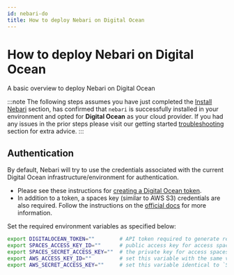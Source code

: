 ```yaml
---
id: nebari-do
title: How to deploy Nebari on Digital Ocean
---
```


# How to deploy Nebari on Digital Ocean

A basic overview to deploy Nebari on Digital Ocean

:::note
The following steps assumes you have just completed the [Install Nebari](/started/installing-nebari) section, has confirmed that `nebari` is successfully installed in your environment and opted for **Digital Ocean** as your cloud provider. If you had any issues in the prior steps please visit our getting started [troubleshooting](/started/troubleshooting) section for extra advice.
:::

## Authentication

By default, Nebari will try to use the credentials associated with the current Digital Ocean infrastructure/environment for authentication.

- Please see these instructions for [creating a Digital Ocean token](https://www.digitalocean.com/docs/apis-clis/api/create-personal-access-token/).
- In addition to a token, a spaces key (similar to AWS S3) credentials are also required. Follow the instructions on the [official docs](https://www.digitalocean.com/community/tutorials/how-to-create-a-digitalocean-space-and-api-key) for more information.

Set the required environment variables as specified below:

```bash
export DIGITALOCEAN_TOKEN=""        # API token required to generate resources
export SPACES_ACCESS_KEY_ID=""      # public access key for access spaces
export SPACES_SECRET_ACCESS_KEY=""  # the private key for access spaces
export AWS_ACCESS_KEY_ID=""         # set this variable with the same value as `SPACES_ACCESS_KEY_ID`
export AWS_SECRET_ACCESS_KEY=""     # set this variable identical to `SPACES_SECRET_ACCESS_KEY`
```
